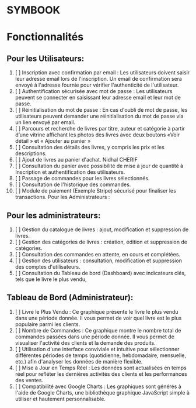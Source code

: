# SYMBOOK

# Fonctionnalités
## Pour les Utilisateurs:
1. [ ] Inscription avec confirmation par email : Les utilisateurs doivent saisir leur adresse email lors de l'inscription. Un email de confirmation sera envoyé à l'adresse fournie pour vérifier l'authenticité de l'utilisateur.
2. [ ] Authentification sécurisée avec mot de passe : Les utilisateurs peuvent se connecter en saisissant leur adresse email et leur mot de passe.
3. [ ] Réinitialisation du mot de passe : En cas d'oubli de mot de passe, les utilisateurs peuvent demander une réinitialisation du mot de passe via un lien envoyé par email.
4. [ ] Parcours et recherche de livres par titre, auteur et catégorie à partir d’une vitrine affichant les photos des livres avec deux boutons «Voir détail » et « Ajouter au panier »
5. [ ] Consultation des détails des livres, y compris les prix et les descriptions.
6. [ ] Ajout de livres au panier d'achat. Nidhal CHERIF
7. [ ] Consultation du panier avec possibilité de mise à jour de quantité à Inscription et authentification des utilisateurs.
8. [ ] Passage de commandes pour les livres sélectionnés.
9. [ ] Consultation de l'historique des commandes.
10. [ ] Module de paiement (Exemple Stripe) sécurisé pour finaliser les transactions. Pour les Administrateurs :


## Pour les administrateurs:
1. [ ] Gestion du catalogue de livres : ajout, modification et suppression de livres.
2. [ ] Gestion des catégories de livres : création, édition et suppression de catégories.
3. [ ] Consultation des commandes en attente, en cours et complétées.
4. [ ] Gestion des utilisateurs : consultation, modification et suppression des comptes d'utilisateurs.
5. [ ] Consultation du Tableau de bord (Dashboard) avec indicateurs clés, tels que le livre le plus vendu,

## Tableau de Bord (Administrateur):

1. [ ] Livre le Plus Vendu : Ce graphique présente le livre le plus vendu dans une période donnée. Il vous permet de voir quel livre est le plus populaire parmi les clients.
2. [ ] Nombre de Commandes : Ce graphique montre le nombre total de commandes passées dans une période donnée. Il vous permet de visualiser l'activité des clients et la demande des produits.
3. [ ] Utilisation d'une interface conviviale et intuitive pour sélectionner différentes périodes de temps (quotidienne, hebdomadaire, mensuelle, etc.) afin d'analyser les données de manière flexible.
4. [ ] Mise à Jour en Temps Réel : Les données sont actualisées en temps réel pour refléter les dernières activités des clients et les performances des ventes.
5. [ ] Compatibilité avec Google Charts : Les graphiques sont générés à l'aide de Google Charts, une bibliothèque graphique JavaScript simple à utiliser et hautement personnalisable.
